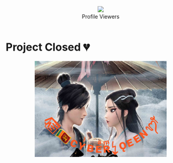 <div align="center"><img src="https://profile-counter.glitch.me/SLTechnicalTips/count.svg" /><br>Profile Viewers</div>
 
<br>

# Project Closed 💔

<p align="center">
<img src="media/IMG-20211216-WA0133.png" width="350">
</p>
 
